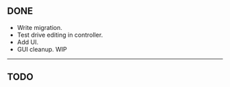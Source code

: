 DONE
----
* Write migration.
* Test drive editing in controller.
* Add UI.
* GUI cleanup.
WIP
---

TODO
----

